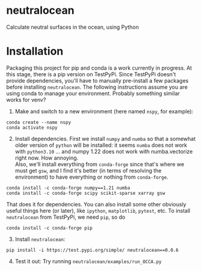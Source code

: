 # neutralocean
Calculate neutral surfaces in the ocean, using Python

# Installation
Packaging this project for pip and conda is a work currently in progress.  At this stage, there is a pip version on TestPyPi.  Since TestPyPi doesn't provide dependencies, you'll have to manually pre-install a few packages before installing `neutralocean`.  The following instructions assume you are using conda to manage your environment.  Probably something similar works for venv?  

1.  Make and switch to a new environment (here named `nspy`, for example):
```
conda create --name nspy
conda activate nspy
```

2. Install dependencies.  First we install `numpy` and `numba` so that a somewhat older version of `python` will be installed: it seems `numba` does not work with `python3.10` ... and numpy 1.22 does not work with numba.vectorize right now.  How annoying.  
Also, we'll install everything from `conda-forge` since that's where we must get `gsw`, and I find it's better (in terms of resolving the environment) to have everything or nothing from `conda-forge`.
```
conda install -c conda-forge numpy==1.21 numba
conda install -c conda-forge scipy scikit-sparse xarray gsw
```
That does it for dependencies.  You can also install some other obviously useful things here (or later), like `ipython`, `matplotlib`, `pytest`, etc.
To install `neutralocean` from TestPyPi, we need `pip`, so do
```
conda install -c conda-forge pip
```

3. Install `neutralocean`:
```
pip install -i https://test.pypi.org/simple/ neutralocean==0.0.6
```

4. Test it out:
Try running `neutralocean/examples/run_OCCA.py`

